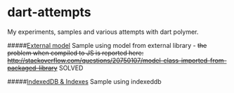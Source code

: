 dart-attempts
=============

My experiments, samples and various attempts with dart polymer.


#####[External model](web/external_model)
Sample using model from external library - ~~the problem when compiled to JS is reported here: 
http://stackoverflow.com/questions/20750107/model-class-imported-from-packaged-library~~ SOLVED


#####[IndexedDB & Indexes](web/indexeddb)
Sample using indexeddb
